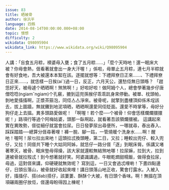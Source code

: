 ```yaml
---
issue: 83
title: 晒被骨
author: 徐汎平
language: 四縣
date: 2014-08-14T00:00:00.000+08:00
topic: 懷想
difficulty: 2
wikidata: Q98095904
wikidata_link: https://www.wikidata.org/wiki/Q98095904
---
```

人講：「吂食五月粽，襖婆毋入甕；食了五月粽……」「麼个天時吔！還一眠床大被？你毋會熱，𠊎看著就會出一身大汗喔！」係啦，毋單止五月粽，連七月半粽就會有好食吔，吾大被還本本絮在該。逐擺就想等：下禮拜尞日正來……、下禮拜尞日正來……，就恁樣一日挨(aiˊ)過一日，反正，六月天公，還愁佢無日頭喺？
「趕恁好天，被毋遽个晒晒啊！煞煞啊！」好啦好啦！做阿姆个人，總會學著幾步仔唐僧唸唸(ngiamˇngiam)个孔竅，摝到這兜孫猴仔乖乖䟘身來停動。被單、枕頭帕，剝吔愛搐搐啊，正漿茶箍泡，同佢亼亼淨來。被骨呢，就擎到盡樓頂抑係禾埕該去，拔上圖牆，無就攤到地泥項晒，晒晒啊還愛同佢貶面。還愛不時掌等，毋好分狗仔走上去搵。異多頭路愛做呢！
「啊喔！若个麼──个被骨！仰會恁樣爛爛擐擐呢！」路項行等過个阿梅姑婆，頭那一臥啊起，就看著吾該領爛擐被。
這講起來實在異敗勢，𠊎從細仔就當會拉尿。日日發夢尿出尋便所，一哪就尋，舂出舂入、踩踩踏踏──總算分𠊎尋著哩！褲一脫、腳一跍，一管燒暖个洗身水……啊！醒吔！喔呵！尿乜拉出來吔！這頭拉忒換頭睡，第二日，又拉；睡較出兜仔、較入兜仔，又拉！同𠊎共下睡个大姑同阿姊，就恁仔一路分𠊎「逐」到眠床脣。係講又堵著寒天，被骨、眠床墊毋得燥，該大家就還較無結煞吔哪！拉尿嫲，拉到大，拉到連被骨就拉歿忒！到今想著就好笑。阿婆識講過，牛眼乾燜甜糯飯，做得食拉尿，毋過，這對𠊎來講，仰硬硬就無效呢？
寫到這，一日又會過忒哩喲！下晝四點邊仔，日頭吂落山，被骨就好收起來哩！講日頭落山吔正收，驚會打露水。入被入好，搐搐仔、搭(dab)搭仔，該萋萋、酥酥个大被，有日頭个香味。啊！無搵在頂項碾兩圈仔放佢，𠊎還毋盼得囥上棟呢！